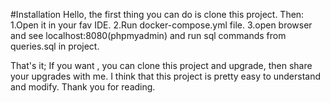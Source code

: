 #Installation
Hello, the first thing you can do is clone this project.
Then:
1.Open it in your fav IDE.
2.Run docker-compose.yml file.
3.open browser and see localhost:8080(phpmyadmin) and run sql commands from queries.sql in project.

That's it;
If you want , you can clone this project and upgrade, then share your upgrades with me. I think that this project is pretty easy to understand and modify.
Thank you for reading.
